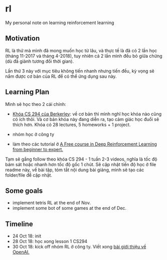 # rl
My personal note on learning reinforcement learning


## Motivation

RL là thứ mà mình đã mong muốn học từ lâu, và thực tế là đã có 2 lần học (tháng 11-2017 và tháng 4-2018), tuy nhiên cả 2 lần mình đều bỏ giữa chừng (dù đã giành tương đối thời gian).

Lần thứ 3 này với mục tiêu không tiến nhanh nhưng tiến đều, kỳ vọng sẽ nắm được cơ bản của RL để có thể ứng dụng sau này.

## Learning Plan

Mình sẽ học theo 2 cái chính:

+ [Khóa CS 294 của Berkerley](http://rail.eecs.berkeley.edu/deeprlcourse/): về cơ bản thì mình nghĩ học khóa nào cũng có ích thôi. Và cơ bản khóa này đang diễn ra, tạo cảm giác học đuổi sẽ thích hơn. Khóa có 28 lectures, 5 homeworks + 1 project.

+ nhóm học ở công ty

+ làm theo các tutorial ở [A Free course in Deep Reinforcement Learning from beginner to expert.
](https://simoninithomas.github.io/Deep_reinforcement_learning_Course/)

Tạm sẽ gắng follow theo khóa CS 294 - 1 tuần 2-3 videos, nghĩa là tốc độ bám sát hoặc nhanh hơn tốc độ gốc 1 chút. Sẽ cập nhật tiến độ học ở file readme này, về bài tập, tóm tắt nội dung bài giảng, mình sẽ tạo các folder/file để cập nhật.

## Some goals

- implement tetris RL at the end of Nov.
- implement some bot of some games at the end of Dec.

## Timeline

- 24 Oct 18: init
- 28 Oct 18: học xong lesson 1 CS294
- 30 Oct 18: kick off nhóm RL ở công ty. Viết xong [bài giới thiệu về OpenAI.](https://tulip4attoo.github.io/blog/lam-quen-openai-gym/)
